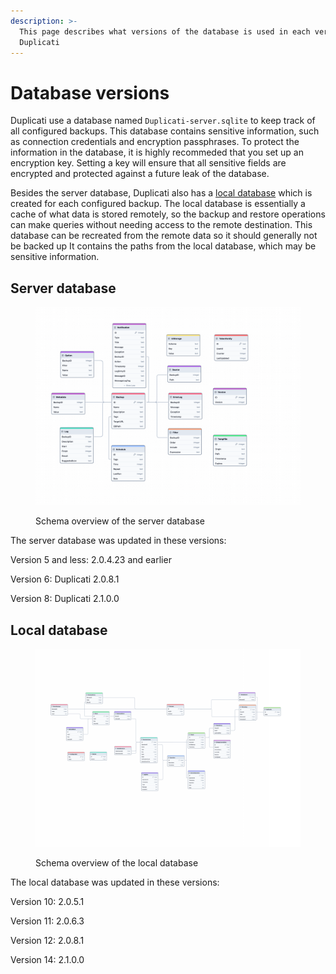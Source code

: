 ```yaml
---
description: >-
  This page describes what versions of the database is used in each version of
  Duplicati
---
```


# Database versions

Duplicati use a database named `Duplicati-server.sqlite` to keep track of all configured backups. This database contains sensitive information, such as connection credentials and encryption passphrases. To protect the information in the database, it is highly recommeded that you set up an encryption key. Setting a key will ensure that all sensitive fields are encrypted and protected against a future leak of the database.

Besides the server database, Duplicati also has a [local database](../detailed-descriptions/the-local-database.md) which is created for each configured backup. The local database is essentially a cache of what data is stored remotely, so the backup and restore operations can make queries without needing access to the remote destination. This database can be recreated from the remote data so it should generally not be backed up It contains the paths from the local database, which may be sensitive information.

## Server database

<figure><picture><source srcset="../.gitbook/assets/server-database-3.png" media="(prefers-color-scheme: dark)"><img src="../.gitbook/assets/server-database-4.png" alt=""></picture><figcaption><p>Schema overview of the server database</p></figcaption></figure>

The server database was updated in these versions:

Version 5 and less: 2.0.4.23 and earlier

Version 6: Duplicati 2.0.8.1

Version 8: Duplicati 2.1.0.0

## Local database

<figure><picture><source srcset="../.gitbook/assets/local-database.png" media="(prefers-color-scheme: dark)"><img src="../.gitbook/assets/local-database-2.png" alt=""></picture><figcaption><p>Schema overview of the local database</p></figcaption></figure>

The local database was updated in these versions:

Version 10: 2.0.5.1

Version 11: 2.0.6.3

Version 12: 2.0.8.1

Version 14: 2.1.0.0
